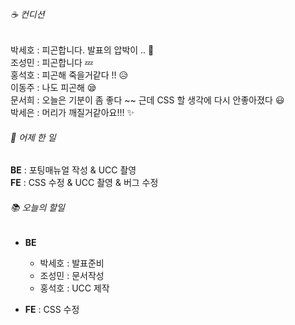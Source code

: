 ###### ☕ 컨디션   
박세호 : 피곤합니다. 발표의 압박이 .. 🥲    
조성민 : 피곤합니다 :zzz:    
홍석호 : 피곤해 죽을거같다 !! 😥    
이동주 : 나도 피곤해 😪    
문서희 : 오늘은 기분이 좀 좋다 ~~ 근데 CSS 할 생각에 다시 안좋아졌다 😃    
박세은 : 머리가 깨질거같아요!!! ✨    

###### 🐾 어제 한 일   
**BE** : 포팅매뉴얼 작성 &  UCC 촬영    
**FE** : CSS 수정 & UCC 촬영 & 버그 수정   

###### 📚 오늘의 할일   
- **BE**
  - 박세호 : 발표준비   
  - 조성민 : 문서작성   
  - 홍석호 : UCC 제작   

- **FE** : CSS 수정